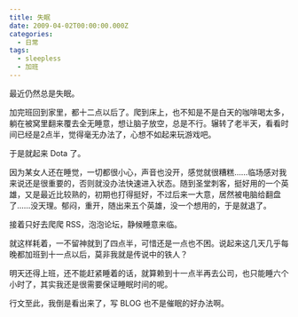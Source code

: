 ```yaml
---
title: 失眠
date: 2009-04-02T00:00:00.000Z
categories:
  - 日常
tags:
  - sleepless
  - 加班
---
```


最近仍然总是失眠。

加完班回到家里，都十二点以后了。爬到床上，也不知是不是白天的咖啡喝太多，躺在被窝里翻来覆去全无睡意，想让脑子放空，总是不行。辗转了老半天，看看时间已经是2点半，觉得毫无办法了，心想不如起来玩游戏吧。

于是就起来 Dota 了。

因为某女人还在睡觉，一切都很小心，声音也没开，感觉就很糟糕……临场感对我来说还是很重要的，否则就没办法快速进入状态。随到圣堂刺客，挺好用的一个英雄，又是最近比较熟的，初期也打得挺好，不过后来一大意，居然被电脑给翻盘了……没天理。郁闷，重开，随出来五个英雄，没一个想用的，于是就退了。

接着只好去爬爬 RSS，泡泡论坛，静候睡意来临。

就这样耗着，一不留神就到了四点半，可惜还是一点也不困。说起来这几天几乎每晚都加班到十一点以后，莫非我就是传说中的铁人？

明天还得上班，还不能赶紧睡着的话，就算赖到十一点半再去公司，也只能睡六个小时了，其实我还是很需要保证睡眠时间的呢。

行文至此，我倒是看出来了，写 BLOG 也不是催眠的好办法啊。
